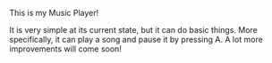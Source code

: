 This is my Music Player!

It is very simple at its current state, but it can do basic things. More specifically, it can play a song and pause it by pressing A. A lot more improvements will come soon!